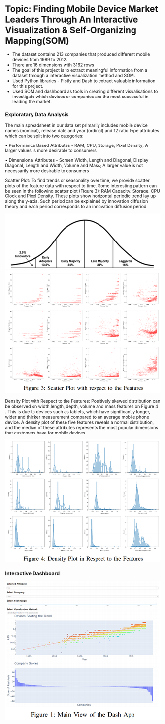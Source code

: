 # Topic: Finding Mobile Device Market Leaders Through An Interactive Visualization & Self-Organizing Mapping(SOM)

* The dataset contains 213 companies that produced different mobile devices from 1989 to 2012.
* There are 16 dimensions with 3162 rows
* The goal of this project is to extract meaningful information from a dataset through a interactive visualization method and SOM.
* Used Python libraries - Plotly and Dash to extract valuable information for this project.
* Used SOM and dashboard as tools in creating different visualisations to investigate which devices or companies are the most successful in leading the market.

### Exploratary Data Analysis
The main spreadsheet in our data set primarily includes mobile device names (nominal), release date and year (ordinal) and 12 ratio type attributes which can be split into two categories:

• Performance Based Attributes - RAM, CPU, Storage, Pixel Density; A larger values is more desirable to consumers

• Dimensional Attributes - Screen Width, Length and Diagonal, Display Diagonal, Length and Width, Volume and Mass; A larger value is not necessarily more desirable to consumers

Scatter Plot: To find trends or seasonality over time, we provide scatter plots of the feature data with respect to time. Some interesting pattern can be seen in the following scatter plot (Figure 3): RAM Capacity, Storage, CPU Clock and Pixel Density. These plots show horizontal periodic trend lay up along the y-axis. Such period can be explained by innovation diffusion theory and each period corresponds to an innovation diffusion period

![](https://github.com/Teamkronos/mobile_device_market_leader/blob/main/images/diffusion.PNG)
![](https://github.com/Teamkronos/mobile_device_market_leader/blob/main/images/1_scatterplot.PNG)

Density Plot with Respect to the Features:  Positively skewed distribution can be observed on width,length, depth, volume and mass features on Figure 4 . This is due to devices such as tablets, which have significantly longer, wider and thicker measurement compared to an average mobile phone device. A density plot of these five features reveals a normal distribution, and the median of these attributes represents the most popular dimensions that customers have for mobile devices.

![](https://github.com/Teamkronos/mobile_device_market_leader/blob/main/images/3_densityplot.PNG)

### Interactive Dashboard
![](https://github.com/Teamkronos/mobile_device_market_leader/blob/main/images/0_mainview.PNG)





















